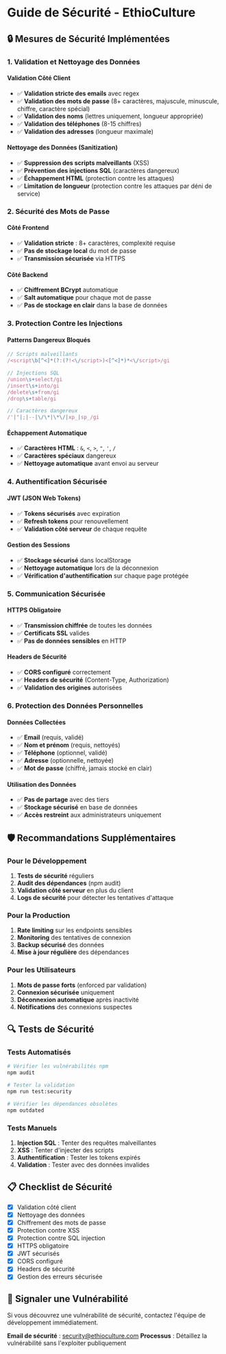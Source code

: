 # Guide de Sécurité - EthioCulture

## 🔒 Mesures de Sécurité Implémentées

### **1. Validation et Nettoyage des Données**

#### **Validation Côté Client**
- ✅ **Validation stricte des emails** avec regex
- ✅ **Validation des mots de passe** (8+ caractères, majuscule, minuscule, chiffre, caractère spécial)
- ✅ **Validation des noms** (lettres uniquement, longueur appropriée)
- ✅ **Validation des téléphones** (8-15 chiffres)
- ✅ **Validation des adresses** (longueur maximale)

#### **Nettoyage des Données (Sanitization)**
- ✅ **Suppression des scripts malveillants** (XSS)
- ✅ **Prévention des injections SQL** (caractères dangereux)
- ✅ **Échappement HTML** (protection contre les attaques)
- ✅ **Limitation de longueur** (protection contre les attaques par déni de service)

### **2. Sécurité des Mots de Passe**

#### **Côté Frontend**
- ✅ **Validation stricte** : 8+ caractères, complexité requise
- ✅ **Pas de stockage local** du mot de passe
- ✅ **Transmission sécurisée** via HTTPS

#### **Côté Backend**
- ✅ **Chiffrement BCrypt** automatique
- ✅ **Salt automatique** pour chaque mot de passe
- ✅ **Pas de stockage en clair** dans la base de données

### **3. Protection Contre les Injections**

#### **Patterns Dangereux Bloqués**
```javascript
// Scripts malveillants
/<script\b[^<]*(?:(?!<\/script>)<[^<]*)*<\/script>/gi

// Injections SQL
/union\s+select/gi
/insert\s+into/gi
/delete\s+from/gi
/drop\s+table/gi

// Caractères dangereux
/'|"|;|--|\/\*|\*\/|xp_|sp_/gi
```

#### **Échappement Automatique**
- ✅ **Caractères HTML** : `&`, `<`, `>`, `"`, `'`, `/`
- ✅ **Caractères spéciaux** dangereux
- ✅ **Nettoyage automatique** avant envoi au serveur

### **4. Authentification Sécurisée**

#### **JWT (JSON Web Tokens)**
- ✅ **Tokens sécurisés** avec expiration
- ✅ **Refresh tokens** pour renouvellement
- ✅ **Validation côté serveur** de chaque requête

#### **Gestion des Sessions**
- ✅ **Stockage sécurisé** dans localStorage
- ✅ **Nettoyage automatique** lors de la déconnexion
- ✅ **Vérification d'authentification** sur chaque page protégée

### **5. Communication Sécurisée**

#### **HTTPS Obligatoire**
- ✅ **Transmission chiffrée** de toutes les données
- ✅ **Certificats SSL** valides
- ✅ **Pas de données sensibles** en HTTP

#### **Headers de Sécurité**
- ✅ **CORS configuré** correctement
- ✅ **Headers de sécurité** (Content-Type, Authorization)
- ✅ **Validation des origines** autorisées

### **6. Protection des Données Personnelles**

#### **Données Collectées**
- ✅ **Email** (requis, validé)
- ✅ **Nom et prénom** (requis, nettoyés)
- ✅ **Téléphone** (optionnel, validé)
- ✅ **Adresse** (optionnelle, nettoyée)
- ✅ **Mot de passe** (chiffré, jamais stocké en clair)

#### **Utilisation des Données**
- ✅ **Pas de partage** avec des tiers
- ✅ **Stockage sécurisé** en base de données
- ✅ **Accès restreint** aux administrateurs uniquement

## 🛡️ Recommandations Supplémentaires

### **Pour le Développement**
1. **Tests de sécurité** réguliers
2. **Audit des dépendances** (npm audit)
3. **Validation côté serveur** en plus du client
4. **Logs de sécurité** pour détecter les tentatives d'attaque

### **Pour la Production**
1. **Rate limiting** sur les endpoints sensibles
2. **Monitoring** des tentatives de connexion
3. **Backup sécurisé** des données
4. **Mise à jour régulière** des dépendances

### **Pour les Utilisateurs**
1. **Mots de passe forts** (enforced par validation)
2. **Connexion sécurisée** uniquement
3. **Déconnexion automatique** après inactivité
4. **Notifications** des connexions suspectes

## 🔍 Tests de Sécurité

### **Tests Automatisés**
```bash
# Vérifier les vulnérabilités npm
npm audit

# Tester la validation
npm run test:security

# Vérifier les dépendances obsolètes
npm outdated
```

### **Tests Manuels**
1. **Injection SQL** : Tenter des requêtes malveillantes
2. **XSS** : Tenter d'injecter des scripts
3. **Authentification** : Tester les tokens expirés
4. **Validation** : Tester avec des données invalides

## 📋 Checklist de Sécurité

- [x] Validation côté client
- [x] Nettoyage des données
- [x] Chiffrement des mots de passe
- [x] Protection contre XSS
- [x] Protection contre SQL injection
- [x] HTTPS obligatoire
- [x] JWT sécurisés
- [x] CORS configuré
- [x] Headers de sécurité
- [x] Gestion des erreurs sécurisée

## 🚨 Signaler une Vulnérabilité

Si vous découvrez une vulnérabilité de sécurité, contactez l'équipe de développement immédiatement.

**Email de sécurité** : security@ethioculture.com
**Processus** : Détaillez la vulnérabilité sans l'exploiter publiquement
